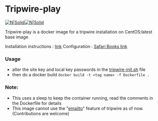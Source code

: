 # Tripwire-play

[![N|Solid](https://susetips.files.wordpress.com/2009/04/windowslivewritertripwireopensourcesecurityutility-bc12tripwire-security-linux-21.jpg)](https://github.com/Tripwire)[![N|Solid](https://camo.githubusercontent.com/14b97ba4a1327c0db2200f3892788fd873a1ce20/687474703a2f2f626c6f672e70687573696f6e2e6e6c2f77702d636f6e74656e742f75706c6f6164732f323031332f31312f646f636b65722e706e67)](https://docker.io)

Tripwire-play is a docker image for a tripwire installation on CentOS:latest base image

Installation instructions : [link](https://admin-ahead.com/forum/general-linux/install-and-configure-tripwire-in-centos-server/)
Configuration : [Safari Books link](https://www.safaribooksonline.com/library/view/linux-security-cookbook/0596003919/ch01s01.html)

### Usage
  - alter the site key and local key passwords in the [tripwire-init.sh](https://github.com/prateeknischal/tripwire-play/blob/master/tripwire-init.sh) file
  - then do a docker build 
`docker build -t <tag name> -f Dockerfile .`

### Note:
  - This uses a sleep to keep the container running, read the comments in the Dockerfile for details
  - This image cannot use the "[emailto](ftp://archive.download.redhat.com/pub/redhat/linux/7.3/it/doc/RH-DOCS/rhl-rg-en-7.3/s1-tripwire-email.html)" feature of tripwire as of now. (Contributions are welcome)